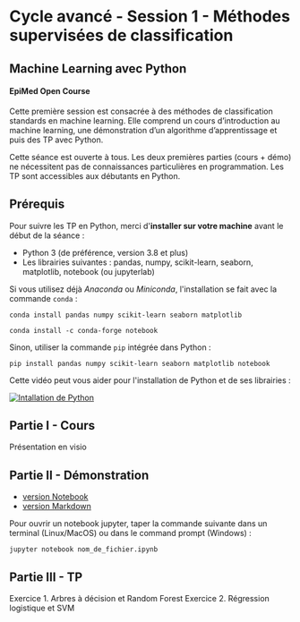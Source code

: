 # Cycle avancé - Session 1 - Méthodes supervisées de classification

## Machine Learning avec Python

#### EpiMed Open Course

Cette première session est consacrée à des méthodes de classification standards en machine learning. Elle comprend un cours d’introduction au machine learning, une démonstration d’un algorithme d’apprentissage et puis des TP avec Python.

Cette séance est ouverte à tous. Les deux premières parties (cours + démo) ne nécessitent pas de connaissances particulières en programmation. Les TP sont accessibles aux débutants en Python.

## Prérequis  

Pour suivre les TP en Python, merci d'**installer sur votre machine** avant le début de la séance :

- Python 3 (de préférence, version 3.8 et plus)
- Les librairies suivantes : pandas, numpy, scikit-learn, seaborn, matplotlib, notebook (ou jupyterlab)

Si vous utilisez déjà *Anaconda* ou *Miniconda*, l'installation se fait avec la commande `conda` :

`conda install pandas numpy scikit-learn seaborn matplotlib`

`conda install -c conda-forge notebook`

Sinon, utiliser la commande `pip` intégrée dans Python :

`pip install pandas numpy scikit-learn seaborn matplotlib notebook`

Cette vidéo peut vous aider pour l'installation de Python et de ses librairies :

[![Intallation de Python](https://img.youtube.com/vi/30G9GGpKsfo/0.jpg)](https://www.youtube.com/watch?v=30G9GGpKsfo)


## Partie I - Cours

Présentation en visio

## Partie II - Démonstration 

- [version Notebook](notebook/demo.ipynb)
- [version Markdown](notebook/demo.md)

Pour ouvrir un notebook jupyter, taper la commande suivante dans un terminal (Linux/MacOS) ou dans le command prompt (Windows) :

`jupyter notebook nom_de_fichier.ipynb`

## Partie III  - TP

Exercice 1. Arbres à décision et Random Forest
Exercice 2. Régression logistique et SVM